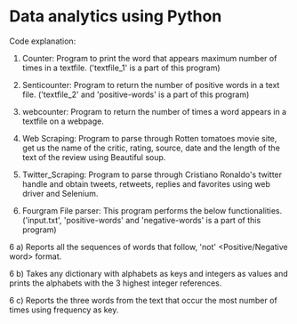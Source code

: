 # Data analytics using Python

Code explanation:

1) Counter: Program to print the word that appears maximum number of times in a textfile. ('textfile_1' is a part of this program)

2) Senticounter: Program to return the number of positive words in a text file. ('textfile_2' and 'positive-words' is a part of this program)

3) webcounter: Program to return the number of times a word appears in a textfile on a webpage.

4) Web Scraping: Program to parse through Rotten tomatoes movie site, get us the name of the critic, rating, source, date and the length of the text of the review using Beautiful soup.

5) Twitter_Scraping: Program to parse through Cristiano Ronaldo's twitter handle and obtain tweets, retweets, replies and favorites using web driver and Selenium.

6) Fourgram File parser: This program performs the below functionalities.('input.txt', 'positive-words' and 'negative-words' is a part of this program)

 6 a) Reports all the sequences of words that follow, 'not' <any word> <Positive/Negative word> <Noun> format.
 
 6 b) Takes any dictionary with alphabets as keys and integers as values and prints the alphabets with the 3 highest integer references.

 6 c) Reports the three words from the text that occur the most number of times using frequency as key.
